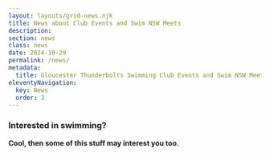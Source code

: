 ```yaml
---
layout: layouts/grid-news.njk
title: News about Club Events and Swim NSW Meets
description: 
section: news
class: news
date: 2024-10-29
permalink: /news/
metadata:
  title: Gloucester Thunderbolts Swimming Club Events and Swim NSW Meets
eleventyNavigation:
  key: News
  order: 3
---
```


### Interested in swimming?

**Cool, then some of this stuff may interest you too.**



